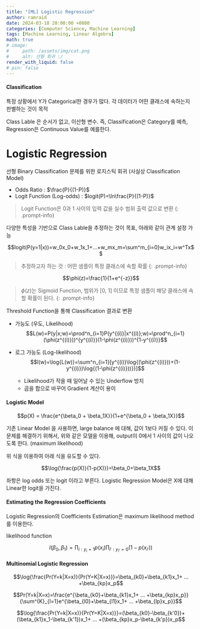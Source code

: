 ```yaml
---
title: "[ML] Logistic Regression"
author: ramraid
date: 2024-03-18 20:00:00 +0800
categories: [Computer Science, Machine Learning]
tags: [Machine Learning, Linear Algebra]
math: true
# image:
#     path: /assets/img/cat.png
#     alt: 선형 회귀 :/
render_with_liquid: false
# pin: false
---
```


#### Classification

특정 상황에서 Y가 Categorical한 경우가 많다.
각 데이터가 어떤 클래스에 속하는지 판별하는 것이 목적

Class Lable 은 순서가 없고, 이산형 변수. 즉, Classification은 Category를 예측, Regression은 Continuous Value를 예를한다.

# Logistic Regression

선형 Binary Classification 문제를 위한 로지스틱 회귀 (사실상 Classification Model)

- Odds Ratio : $\frac{P}{(1-P)}$
- Logit Function (Log-odds) : $logit(P)=\ln\frac{P}{(1-P)}$

> Logit Function은 0과 1 사이의 입력 값을 실수 범위 출력 값으로 변환
{: .prompt-info}

다양한 특성을 기반으로 Class Lable을 추정하는 것이 목표, 아래와 같이 관계 설정 가능

$$logit(P(y=1|x))=w_0x_0+w_1x_1+...+w_mx_m=\sum^m_{i=0}w_ix_i=w^Tx$$

> 추정하고자 하는 것 : 어떤 샘플이 특정 클래스에 속할 확률
{: .prompt-info}

$$\phi(z)=\frac{1}{1+e^{-z}}$$

> $\phi(z)$는 Sigmoid Function, 범위가 [0, 1] 이므로 특정 샘플이 해당 클래스에 속할 확률이 된다.
{: .prompt-info}

Threshold Function을 통해 Classification 결과로 변환

- 가능도 (우도, Likelihood)
$$L(w)=P(y|x;w)=\prod^n_{i=1}P(y^{(i)}|x^{(i)};w)=\prod^n_{i=1}(\phi(z^{(i)}))^{y^{(i)}}(1-\phi(z^{(i)}))^{1-y^{(i)}}$$

- 로그 가능도 (Log-likelihood)
$$l(w)=\log{L(w)}=\sum^n_{i=1}[y^{(i)}\log{(\phi(z^{(i)}))+(1-y^{(i)})\log{(1-\phi(z^{(i)}))}}]$$

    - Likelihood가 작을 때 일어날 수 있는 Underflow 방지
    - 곱을 합으로 바꾸어 Gradient 계산이 용이

#### Logistic Model

$$p(X) = \frac{e^{\beta_0 + \beta_1X}}{1+e^{\beta_0 + \beta_1X}}$$

기존 Linear Model 을 사용하면, large balance 에 대해, 값이 1보다 커질 수 있다. 이 문제를 해결하기 위해서, 위와 같은 모델을 이용해, output이 0에서 1 사이의 값이 나오도록 한다. (maximum likelihood)

위 식을 이용하여 아래 식을 유도할 수 있다.

$$\log{\frac{p(X)}{1-p(X)}}=\beta_0+\beta_1X$$

좌항은 log odds 또는 logit 이라고 부른다. Logistic Regression Model은 X에 대해 Linear한 logit을 가진다.

####  Estimating the Regression Coefficients

Logistic Regression의 Coefficients Estimation은 maximum likelihood method를 이용한다.

likelihood function

$$l(\beta_0, \beta_1)=\prod_{i:y_i=1}p(x_i)\prod_{i':y_{i'}=0}(1-p(x_{i'}))$$

#### Multinomial Logistic Regression

$$\log{\frac{Pr(Y=k|X=x)}{Pr(Y=K|X=x)}}=\beta_{k0}+\beta_{k1}x_1+ ... +\beta_{kp}x_p$$

$$Pr(Y=k|X=x)=\frac{e^{\beta_{k0}+\beta_{k1}x_1+ ... +\beta_{kp}x_p}}{\sum^{K}_{l=1}e^{\beta_{l0}+\beta_{l1}x_1+ ... +\beta_{lp}x_p}}$$

$$\log{\frac{Pr(Y=k|X=x)}{Pr(Y=K|X=x)}}=(\beta_{k0}-\beta_{k'0})+(\beta_{k1}x_1-\beta_{k'1})x_1+ ... +(\beta_{kp}x_p-\beta_{k'p})x_p$$